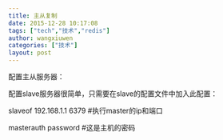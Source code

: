 ```yaml
---
title: 主从复制
date: 2015-12-28 10:17:08
tags: ["tech","技术","redis"]
author: wangxiuwen
categories: ["技术"]
layout: post
---
```




配置主从服务器：

配置slave服务器很简单，只需要在slave的配置文件中加入此配置：

slaveof 192.168.1.1 6379 #执行master的ip和端口

masterauth password #这是主机的密码

